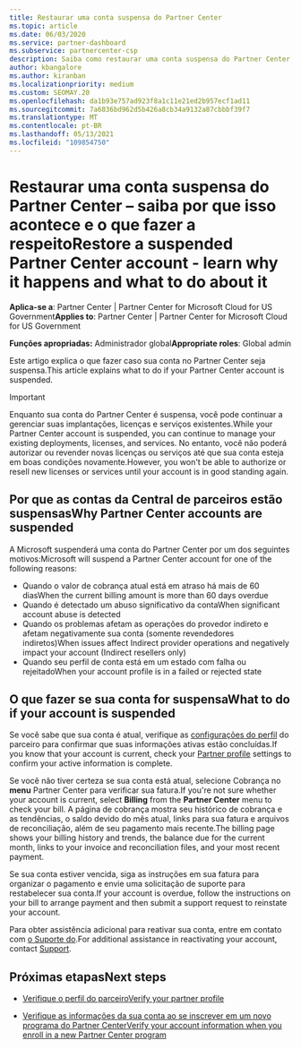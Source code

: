 ```yaml
---
title: Restaurar uma conta suspensa do Partner Center
ms.topic: article
ms.date: 06/03/2020
ms.service: partner-dashboard
ms.subservice: partnercenter-csp
description: Saiba como restaurar uma conta suspensa do Partner Center, por que acontece a suspensão da conta de parceiro e como você pode usar sua conta durante a suspensão.
author: kbangalore
ms.author: kiranban
ms.localizationpriority: medium
ms.custom: SEOMAY.20
ms.openlocfilehash: da1b93e757ad923f8a1c11e21ed2b957ecf1ad11
ms.sourcegitcommit: 7a6836bd962d5b426a8cb34a9132a87cbbbf39f7
ms.translationtype: MT
ms.contentlocale: pt-BR
ms.lasthandoff: 05/13/2021
ms.locfileid: "109854750"
---
```

# <a name="restore-a-suspended-partner-center-account---learn-why-it-happens-and-what-to-do-about-it"></a><span data-ttu-id="f4988-103">Restaurar uma conta suspensa do Partner Center – saiba por que isso acontece e o que fazer a respeito</span><span class="sxs-lookup"><span data-stu-id="f4988-103">Restore a suspended Partner Center account - learn why it happens and what to do about it</span></span>

<span data-ttu-id="f4988-104">**Aplica-se a**: Partner Center | Partner Center for Microsoft Cloud for US Government</span><span class="sxs-lookup"><span data-stu-id="f4988-104">**Applies to**: Partner Center | Partner Center for Microsoft Cloud for US Government</span></span>

<span data-ttu-id="f4988-105">**Funções apropriadas:** Administrador global</span><span class="sxs-lookup"><span data-stu-id="f4988-105">**Appropriate roles**: Global admin</span></span>

<span data-ttu-id="f4988-106">Este artigo explica o que fazer caso sua conta no Partner Center seja suspensa.</span><span class="sxs-lookup"><span data-stu-id="f4988-106">This article explains what to do if your Partner Center account is suspended.</span></span>

> [!IMPORTANT]  
> <span data-ttu-id="f4988-107">Enquanto sua conta do Partner Center é suspensa, você pode continuar a gerenciar suas implantações, licenças e serviços existentes.</span><span class="sxs-lookup"><span data-stu-id="f4988-107">While your Partner Center account is suspended, you can continue to manage your existing deployments, licenses, and services.</span></span> <span data-ttu-id="f4988-108">No entanto, você não poderá autorizar ou revender novas licenças ou serviços até que sua conta esteja em boas condições novamente.</span><span class="sxs-lookup"><span data-stu-id="f4988-108">However, you won't be able to authorize or resell new licenses or services until your account is in good standing again.</span></span>

## <a name="why-partner-center-accounts-are-suspended"></a><span data-ttu-id="f4988-109">Por que as contas da Central de parceiros estão suspensas</span><span class="sxs-lookup"><span data-stu-id="f4988-109">Why Partner Center accounts are suspended</span></span>

<span data-ttu-id="f4988-110">A Microsoft suspenderá uma conta do Partner Center por um dos seguintes motivos:</span><span class="sxs-lookup"><span data-stu-id="f4988-110">Microsoft will suspend a Partner Center account for one of the following reasons:</span></span>

- <span data-ttu-id="f4988-111">Quando o valor de cobrança atual está em atraso há mais de 60 dias</span><span class="sxs-lookup"><span data-stu-id="f4988-111">When the current billing amount is more than 60 days overdue</span></span>
- <span data-ttu-id="f4988-112">Quando é detectado um abuso significativo da conta</span><span class="sxs-lookup"><span data-stu-id="f4988-112">When significant account abuse is detected</span></span>
- <span data-ttu-id="f4988-113">Quando os problemas afetam as operações do provedor indireto e afetam negativamente sua conta (somente revendedores indiretos)</span><span class="sxs-lookup"><span data-stu-id="f4988-113">When issues affect Indirect provider operations and negatively impact your account (Indirect resellers only)</span></span>
- <span data-ttu-id="f4988-114">Quando seu perfil de conta está em um estado com falha ou rejeitado</span><span class="sxs-lookup"><span data-stu-id="f4988-114">When your account profile is in a failed or rejected state</span></span>

## <a name="what-to-do-if-your-account-is-suspended"></a><span data-ttu-id="f4988-115">O que fazer se sua conta for suspensa</span><span class="sxs-lookup"><span data-stu-id="f4988-115">What to do if your account is suspended</span></span>

<span data-ttu-id="f4988-116">Se você sabe que sua conta é atual, verifique as [configurações do perfil](https://partner.microsoft.com/pcv/accountsettings/partnerprofile) do parceiro para confirmar que suas informações ativas estão concluídas.</span><span class="sxs-lookup"><span data-stu-id="f4988-116">If you know that your account is current, check your [Partner profile](https://partner.microsoft.com/pcv/accountsettings/partnerprofile) settings to confirm your active information is complete.</span></span> 

<span data-ttu-id="f4988-117">Se você não tiver certeza se sua  conta está atual, selecione Cobrança no **menu** Partner Center para verificar sua fatura.</span><span class="sxs-lookup"><span data-stu-id="f4988-117">If you're not sure whether your account is current, select **Billing** from the **Partner Center** menu to check your bill.</span></span> <span data-ttu-id="f4988-118">A página de cobrança mostra seu histórico de cobrança e as tendências, o saldo devido do mês atual, links para sua fatura e arquivos de reconciliação, além de seu pagamento mais recente.</span><span class="sxs-lookup"><span data-stu-id="f4988-118">The billing page shows your billing history and trends, the balance due for the current month, links to your invoice and reconciliation files, and your most recent payment.</span></span>

<span data-ttu-id="f4988-119">Se sua conta estiver vencida, siga as instruções em sua fatura para organizar o pagamento e envie uma solicitação de suporte para restabelecer sua conta.</span><span class="sxs-lookup"><span data-stu-id="f4988-119">If your account is overdue, follow the instructions on your bill to arrange payment and then submit a support request to reinstate your account.</span></span> 

<span data-ttu-id="f4988-120">Para obter assistência adicional para reativar sua conta, entre em contato com [o Suporte do](https://partner.microsoft.com/dashboard/support/csp/servicerequests/create).</span><span class="sxs-lookup"><span data-stu-id="f4988-120">For additional assistance in reactivating your account, contact [Support](https://partner.microsoft.com/dashboard/support/csp/servicerequests/create).</span></span>

## <a name="next-steps"></a><span data-ttu-id="f4988-121">Próximas etapas</span><span class="sxs-lookup"><span data-stu-id="f4988-121">Next steps</span></span>

- [<span data-ttu-id="f4988-122">Verifique o perfil do parceiro</span><span class="sxs-lookup"><span data-stu-id="f4988-122">Verify your partner profile</span></span>](update-your-partner-profile.md)

- [<span data-ttu-id="f4988-123">Verifique as informações da sua conta ao se inscrever em um novo programa do Partner Center</span><span class="sxs-lookup"><span data-stu-id="f4988-123">Verify your account information when you enroll in a new Partner Center program</span></span>](verification-responses.md)
